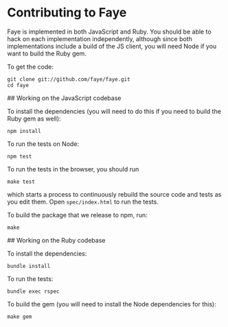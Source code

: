 # Contributing to Faye

Faye is implemented in both JavaScript and Ruby. You should be able to hack on
each implementation independently, although since both implementations include a
build of the JS client, you will need Node if you want to build the Ruby gem.

To get the code:

    git clone git://github.com/faye/faye.git
    cd faye

## Working on the JavaScript codebase

To install the dependencies (you will need to do this if you need to build the
Ruby gem as well):

    npm install

To run the tests on Node:

    npm test

To run the tests in the browser, you should run

    make test

which starts a process to continuously rebuild the source code and tests as you
edit them. Open `spec/index.html` to run the tests.

To build the package that we release to npm, run:

    make

## Working on the Ruby codebase

To install the dependencies:

    bundle install

To run the tests:

    bundle exec rspec

To build the gem (you will need to install the Node dependencies for this):

    make gem

